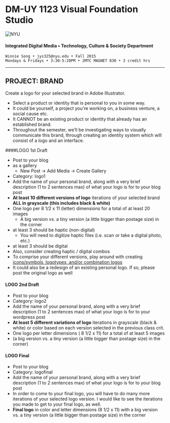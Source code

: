 # DM-UY 1123 Visual Foundation Studio

![NYU](http://ws2.polishedsolid.com/de/nyu_soe_logo.png)
#### Integrated Digital Media • Technology, Culture & Society Department 

    Winnie Song • jys325@nyu.edu • Fall 2015 
    Mondays & Fridays • 3:30-5:20PM • 2MTC MAGNET 830 • 3 credit hrs

---


## PROJECT: BRAND
Create a logo for your selected brand in Adobe Illustrator.
* Select a product or identity that is personal to you in some way.
* It could be yourself, a project you're working on, a business venture, a social cause etc.
* It CANNOT be an existing product or identity that already has an established brand.
* Throughout the semester, we’ll be investigating ways to visually communicate this brand, through creating an identity system which will consist of a logo and an interface.

####LOGO 1st Draft  
* Post to your blog 
* as a gallery 
  * New Post -> Add Media -> Create Gallery
* Category: logo1
* Add the name of your personal brand, along with a very brief description (1 to 2 sentences max) of what your logo is for to your blog post
* **At least 10 different versions of logo** iterations of your selected brand **ALL in grayscale (this includes black &amp; white)**
* One logo per 8 1/2 x 11 (letter) dimensions for a total of at least 20 images
  * A big version vs. a tiny version (a little bigger than postage size) in the corner
* at least 3 should be haptic (non-digital) 
  * You will need to digitize haptic files (i.e. scan or take a digital photo, etc.)
* at least 3 should be digital
* Also, consider creating haptic / digital combos
* To comprise your different versions, play around with creating <a href="http://www.logodesignsource.com/types.html" target="_blank">icons/symbols, logotypes, and/or combination logos</a>
* It could also be a redesign of an existing personal logo. If so, please post the original logo as well

#### LOGO 2nd Draft  
* Post to your blog
* Category: logo2 
* Add the name of your personal brand, along with a very brief description (1 to 2 sentences max) of what your logo is for to your wordpress post
* **At least 5 different variations of logo** iterations in grayscale (black & white) or color based on each version selected in the previous class crit.
* One logo per letter dimensions ( 8 1/2 x 11) for a total of at least 5 images
* (a big version vs. a tiny version (a little bigger than postage size) in the corner)

#### LOGO Final  
* Post to your blog
* Category: logofinal
* Add the name of your personal brand, along with a very brief description (1 to 2 sentences max) of what your logo is for to your blog post
* In order to come to your final logo, you will have to do many more iterations of your selected logo version. I would like to see the iterations you made to get to your final logo, as well.
* **Final logo** in color and letter dimensions (8 1/2 x 11) with a big version vs. a tiny version (a little bigger than postage size) in the corner




